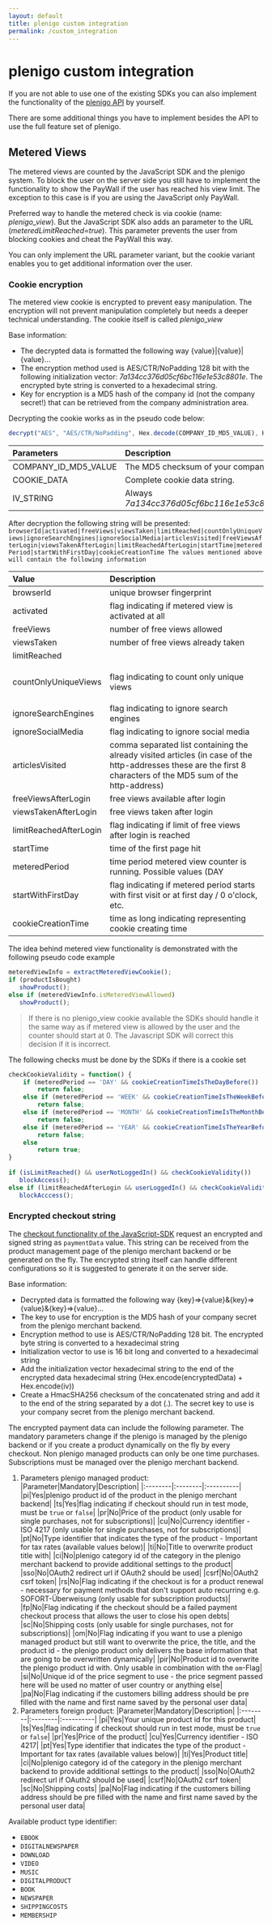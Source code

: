```yaml
---
layout: default
title: plenigo custom integration
permalink: /custom_integration
---
```


# plenigo custom integration

If you are not able to use one of the existing SDKs you can also implement the functionality of the [plenigo API](https://api.plenigo.com) by yourself.

There are some additional things you have to implement besides the API to use the full feature set of plenigo.

## Metered Views

The metered views are counted by the JavaScript SDK and the plenigo system. To block the user on the server side you still have to implement the functionality
to show the PayWall if the user has reached his view limit. The exception to this case is if you are using the JavaScript only PayWall.

Preferred way to handle the metered check is via cookie (name: _plenigo_view_). But the JavaScript SDK also adds an parameter to the URL (_meteredLimitReached=true_).
This parameter prevents the user from blocking cookies and cheat the PayWall this way.

You can only implement the URL parameter variant, but the cookie variant enables you to get additional information over the user.

### Cookie encryption

The metered view cookie is encrypted to prevent easy manipulation. The encryption will not prevent manipulation completely but needs a deeper technical understanding.
The cookie itself is called _plenigo_view_

Base information:

* The decrypted data is formatted the following way {value}|{value}|{value}...
* The encryption method used is AES/CTR/NoPadding 128 bit with the following initialization vector: _7a134cc376d05cf6bc116e1e53c8801e_. The encrypted byte string is converted to a hexadecimal string.
* Key for encryption is a MD5 hash of the company id (not the company secret!) that can be retrieved from the company administration area.

Decrypting the cookie works as in the pseudo code below:

```javascript
decrypt("AES", "AES/CTR/NoPadding", Hex.decode(COMPANY_ID_MD5_VALUE), Hex.decode(COOKIE_DATA), Hex.decode(IV_STRING)); 
```

|Parameters|Description|
|:---------|:----------|
|COMPANY_ID_MD5_VALUE|The MD5 checksum of your company id.|
|COOKIE_DATA|Complete cookie data string.|
|IV_STRING|Always _7a134cc376d05cf6bc116e1e53c8801e_|

After decryption the following string will be presented:
`browserId|activated|freeViews|viewsTaken|limitReached|countOnlyUniqueViews|ignoreSearchEngines|ignoreSocialMedia|articlesVisited|freeViewsAfterLogin|viewsTakenAfterLogin|limitReachedAfterLogin|startTime|meteredPeriod|startWithFirstDay|cookieCreationTime
The values mentioned above will contain the following information`

|Value|Description|
|:----|:----------|
|browserId|unique browser fingerprint|
|activated|flag indicating if metered view is activated at all|
|freeViews|number of free views allowed|
|viewsTaken|number of free views already taken</td></tr><tr><td class="confluenceTd">limitReached|flag indicating if free view limit is reached|
|countOnlyUniqueViews|<p>flag indicating to count only unique views</p>|
|ignoreSearchEngines|flag indicating to ignore search engines|
|ignoreSocialMedia|flag indicating to ignore social media|
|articlesVisited|comma separated list containing the already visited articles (in case of the http-addresses these are the first 8 characters of the MD5 sum of the http-address)|
|freeViewsAfterLogin|free views available after login|
|viewsTakenAfterLogin|free views taken after login|
|limitReachedAfterLogin|flag indicating if limit of free views after login is reached|
|startTime|time of the first page hit|
|meteredPeriod|time period metered view counter is running. Possible values (DAY|WEEK|MONTH|YEAR)|
|startWithFirstDay|flag indicating if metered period starts with first visit or at first day / 0 o'clock, etc.|
|cookieCreationTime|time as long indicating representing cookie creating time|

The idea behind metered view functionality is demonstrated with the following pseudo code example

```javascript
meteredViewInfo = extractMeteredViewCookie();
if (productIsBought)
   showProduct();
else if (meteredViewInfo.isMeteredViewAllowed)
   showProduct();
```

> If there is no plenigo_view cookie available the SDKs should handle it the same way as if metered view is allowed by the user and the counter should start at 0. The Javascript SDK will correct this decision if it is incorrect.

The following checks must be done by the SDKs if there is a cookie set

```javascript
checkCookieValidity = function() {
    if (meteredPeriod == 'DAY' && cookieCreationTimeIsTheDayBefore())
        return false;
    else if (meteredPeriod == 'WEEK' && cookieCreationTimeIsTheWeekBefore())
        return false;
    else if (meteredPeriod == 'MONTH' && cookieCreationTimeIsTheMonthBefore())
        return false;
    else if (meteredPeriod == 'YEAR' && cookieCreationTimeIsTheYearBefore())
        return false;
    else
        return true;
}
 
if (isLimitReached() && userNotLoggedIn() && checkCookieValidity())
   blockAccess();
else if (limitReachedAfterLogin && userLoggedIn() && checkCookieValidity())
   blockAcccess();
```

### Encrypted checkout string

The [checkout functionality of the JavaScript-SDK](/sdks/javascript#checkout---start-a-plenigo-checkout) request an encrypted and signed string as `paymentData` value.
This string can be received from the product management page of the plenigo merchant backend or be generated on the fly. The encrypted string itself can handle
different configurations so it is suggested to generate it on the server side.

Base information:

* Decrypted data is formatted the following way {key}=>{value}&{key}=>{value}&{key}=>{value}...
* The key to use for encryption is the MD5 hash of your company secret from the plenigo merchant backend.
* Encryption method to use is AES/CTR/NoPadding 128 bit. The encrypted byte string is converted to a hexadecimal string
* Initialization vector to use is 16 bit long and converted to a hexadecimal string
* Add the initialization vector hexadecimal string to the end of the encrypted data hexadecimal string (Hex.encode(encryptedData) + Hex.encode(iv))
* Create a HmacSHA256 checksum of the concatenated string and add it to the end of the string separated by a dot (.). The secret key to use is your company secret from the plenigo merchant backend.

The encrypted payment data can include the following parameter. The mandatory parameters change if the plenigo is managed by the plenigo backend or
if you create a product dynamically on the fly by every checkout. Non plenigo managed products can only be one time purchases. Subscriptions must be
managed over the plenigo merchant backend.

1. Parameters plenigo managed product:
    |Parameter|Mandatory|Description|
    |:--------|:--------|:----------|
    |pi|Yes|plenigo product id of the product in the plenigo merchant backend|
    |ts|Yes|flag indicating if checkout should run in test mode, must be `true` or `false`|
    |pr|No|Price of the product (only usable for single purchases, not for subscriptions)|
    |cu|No|Currency identifier - ISO 4217 (only usable for single purchases, not for subscriptions)|
    |pt|No|Type identifier that indicates the type of the product - Important for tax rates (available values below)|
    |ti|No|Title to overwrite product title with|
    |ci|No|plenigo category id of the category in the plenigo merchant backend to provide additional settings to the product|
    |sso|No|OAuth2 redirect url if OAuth2 should be used|
    |csrf|No|OAuth2 csrf token|
    |rs|No|Flag indicating if the checkout is for a product renewal - necessary for payment methods that don't support auto recurring e.g. SOFORT-Überweisung (only usable for subscription products)|
    |fp|No|Flag indicating if the checkout should be a failed payment checkout process that allows the user to close his open debts|
    |sc|No|Shipping costs (only usable for single purchases, not for subscriptions)|
    |om|No|Flag indicating if you want to use a plenigo managed product but still want to overwrite the price, the title, and the product id - the plenigo product only delivers the base information that are going to be overwritten dynamically|
    |pir|No|Product id to overwrite the plenigo product id with. Only usable in combination with the `om`-Flag|
    |si|No|Unique id of the price segment to use - the price segment passed here will be used no matter of user country or anything else|
    |pa|No|Flag indicating if the customers billing address should be pre filled with the name and first name saved by the personal user data|
2. Parameters foreign product:
    |Parameter|Mandatory|Description|
    |:--------|:--------|:----------|
    |pi|Yes|Your unique product id for this product|
    |ts|Yes|flag indicating if checkout should run in test mode, must be `true` or `false`|
    |pr|Yes|Price of the product|
    |cu|Yes|Currency identifier - ISO 4217|
    |pt|Yes|Type identifier that indicates the type of the product - Important for tax rates (available values below)|
    |ti|Yes|Product title|
    |ci|No|plenigo category id of the category in the plenigo merchant backend to provide additional settings to the product|
    |sso|No|OAuth2 redirect url if OAuth2 should be used|
    |csrf|No|OAuth2 csrf token|
    |sc|No|Shipping costs|
    |pa|No|Flag indicating if the customers billing address should be pre filled with the name and first name saved by the personal user data|
    
Available product type identifier:

* `EBOOK`
* `DIGITALNEWSPAPER`
* `DOWNLOAD`
* `VIDEO`
* `MUSIC`
* `DIGITALPRODUCT`
* `BOOK`
* `NEWSPAPER`
* `SHIPPINGCOSTS`
* `MEMBERSHIP`